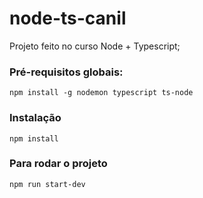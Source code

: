 # node-ts-canil
Projeto feito no curso Node + Typescript;

### Pré-requisitos globais:
`npm install -g nodemon typescript ts-node`

### Instalação
`npm install`

### Para rodar o projeto
`npm run start-dev`
